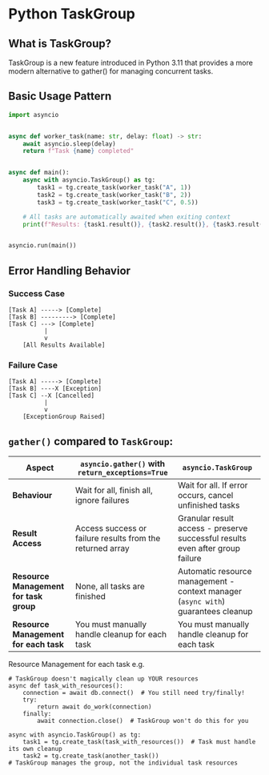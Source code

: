 # Python TaskGroup

## What is TaskGroup?

TaskGroup is a new feature introduced in Python 3.11 that provides a more modern alternative to gather() for managing concurrent tasks.

## Basic Usage Pattern

```python
import asyncio


async def worker_task(name: str, delay: float) -> str:
    await asyncio.sleep(delay)
    return f"Task {name} completed"


async def main():
    async with asyncio.TaskGroup() as tg:
        task1 = tg.create_task(worker_task("A", 1))
        task2 = tg.create_task(worker_task("B", 2))
        task3 = tg.create_task(worker_task("C", 0.5))

    # All tasks are automatically awaited when exiting context
    print(f"Results: {task1.result()}, {task2.result()}, {task3.result()}")


asyncio.run(main())
```

## Error Handling Behavior

### Success Case

```text
[Task A] -----> [Complete]
[Task B] ---------> [Complete]  
[Task C] ---> [Complete]
          |
          v
    [All Results Available]
```

### Failure Case

```text
[Task A] -----> [Complete]
[Task B] ----X [Exception] 
[Task C] --X [Cancelled]
          |
          v
    [ExceptionGroup Raised]
```

## `gather()` compared to `TaskGroup`:

| Aspect                                 | `asyncio.gather()` with `return_exceptions=True`          | `asyncio.TaskGroup`                                                               |
|----------------------------------------|-----------------------------------------------------------|-----------------------------------------------------------------------------------|
| **Behaviour**                          | Wait for all, finish all, ignore failures                 | Wait for all. If error occurs, cancel unfinished tasks                            |
| **Result Access**                      | Access success or failure results from the returned array | Granular result access - preserve successful results even after group failure     |
| **Resource Management for task group** | None, all tasks are finished                              | Automatic resource management - context manager (`async with`) guarantees cleanup |
| **Resource Management for each task**  | You must manually handle cleanup for each task            | You must manually handle cleanup for each task                                    |

Resource Management for each task e.g. 

```text
# TaskGroup doesn't magically clean up YOUR resources
async def task_with_resources():
    connection = await db.connect()  # You still need try/finally!
    try:
        return await do_work(connection)
    finally:
        await connection.close()  # TaskGroup won't do this for you

async with asyncio.TaskGroup() as tg:
    task1 = tg.create_task(task_with_resources())  # Task must handle its own cleanup
    task2 = tg.create_task(another_task())
# TaskGroup manages the group, not the individual task resources
```
